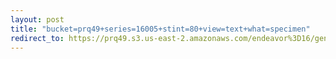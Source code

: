 ```yaml
---
layout: post
title: "bucket=prq49+series=16005+stint=80+view=text+what=specimen"
redirect_to: https://prq49.s3.us-east-2.amazonaws.com/endeavor%3D16/genomes/stage%3D0%2Bwhat%3Dgenerated/stint%3D80/series%3D16005/a%3Dgenome%2Bcriteria%3Dabundance%2Bmorph%3Dwildtype%2Bproc%3D0%2Bseries%3D16005%2Bstint%3D80%2Bthread%3D0%2Bvariation%3Dmaster%2Bext%3D.json.gz
---
```


